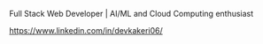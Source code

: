Full Stack Web Developer | AI/ML and Cloud Computing enthusiast 


https://www.linkedin.com/in/devkakeri06/





<!---
dArccc/dArccc is a ✨ special ✨ repository because its `README.md` (this file) appears on your GitHub profile.
You can click the Preview link to take a look at your changes.
--->
